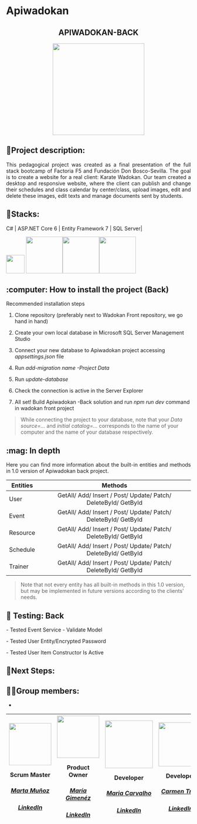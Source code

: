 # Apiwadokan

<h2 align="center"> APIWADOKAN-BACK</h2>


<div align="center"><img src="https://user-images.githubusercontent.com/117834971/234863466-30d1ee0e-06ad-441e-a420-16d52a7a7b3c.png" width=250></div>





<h2 align="justify"> 📝Project description:</h2>
<p align="justify">This pedagogical project was created as a final presentation of the full stack bootcamp of Factoria F5 and Fundación Don Bosco-Sevilla. The goal is to create a website for a real client: Karate Wadokan. Our team created a desktop and responsive website, where the client can publish and change their schedules and class calendar by center/class, upload images, edit and delete these images, edit texts and manage documents sent by students.</p>

<h2 align="justify"> 🔧Stacks:</h2>
<p align="justify"> C# | ASP.NET Core 6 | Entity Framework 7 | SQL Server|</p>
<img src="https://user-images.githubusercontent.com/117834971/235619020-a4a2aa40-9be1-4135-ad5c-50df5c92e89f.jpg" width=50 >  
<img src="https://user-images.githubusercontent.com/117834971/235618927-2666f6fd-5e7f-493e-8c1a-66620494bfdf.jpg" width=100 ><img src="https://user-images.githubusercontent.com/117834971/235618986-3bd01f10-8666-40b4-92c6-8292eee75373.png" width=100><img src="https://user-images.githubusercontent.com/117834971/235619174-ff10699b-6d8e-4c62-82b4-354928900a17.jpg" width=100>

  
  
  



<h2 align="justify"> :computer: How to install the project (Back) </h2>
<p align="justify> This section demonstrates how to set up your own local database and how to connect it to the API we developed specifically for Wadokan Front project to use. 
It must be noted that, even though the Wadokan Front project may be run using json-server, it is highly recommended to set it up using Apiwadokan Back project.   </h3> 
<p> </p> 

<h3 align="justify"> Recommended installation steps </h3> 

1. Clone repository (preferably next to Wadokan Front repository, we go hand in hand)  </p> 

2. Create your own local database in Microsoft SQL Server Management Studio </p> 

3. Connect your new database to Apiwadokan project accessing _appsettings.json_ file </p> 
4. Run *add-migration _name_ -Project Data* 
                  
5. Run *update-database*                 

6. Check the connection is active in the Server Explorer </p> 

7. All set! Build Apiwadokan -Back solution and run _npm run dev_ command in wadokan front project </p> 

> While connecting the project to your database, note that your *Data source=...* and *initial catalog=...* corresponds to the name of your computer and the name of your database respectively.  

<h2 align="justify"> :mag: In depth </h2> 

<p align="justify"> Here you can find more information about the built-in entities and methods in 1.0 version of Apiwadokan back project. </p> 


| Entities    |                          Methods                              |
| ------------|:-------------------------------------------------------------:| 
| User        | GetAll/ Add/ Insert / Post/ Update/ Patch/ DeleteById/ GetById| 
| Event       | GetAll/ Add/ Insert / Post/ Update/ Patch/ DeleteById/ GetById|   
| Resource    | GetAll/ Add/ Insert / Post/ Update/ Patch/ DeleteById/ GetById|   
| Schedule    | GetAll/ Add/ Insert / Post/ Update/ Patch/ DeleteById/ GetById|    
| Trainer     | GetAll/ Add/ Insert / Post/ Update/ Patch/ DeleteById/ GetById|   
 


> Note that not every entity has all built-in methods in this 1.0 version, but may be implemented in future versions according to the clients' needs. 
                  
<h2 align="justify"> 👀  Testing: Back</h2>
<p align="justify">- Tested Event Service - Validate Model  </p> 
<p align="justify">- Tested User Entity/Encrypted Password </p> 
<p align="justify">- Tested User Item Constructor Is Active </p>

<h2 align="justify">  🧪Next Steps:</h2>









## 👩‍💻Group members:
+ 
|<img src="https://user-images.githubusercontent.com/117834971/234281071-f3f6a329-276a-4e1d-839a-81750cb040be.png" width=115><p>Scrum Master</p><h5><a href="https://github.com/MartaMunMol">Marta Muñoz</a></h5><h5><a href="https://www.linkedin.com/in/marta-m-28b334257//">LinkedIn</a></h5>|<img src="https://user-images.githubusercontent.com/117834971/234281032-b739b505-7c23-4a6d-b744-361b033a16b9.png" width=115><p>Product Owner</p><h5><a href="https://github.com/MeryGF">María Gimenéz</a></h5><h5><a href="https://www.linkedIn.com/in/margimfig/">LinkedIn</a></h5>|<img src="https://user-images.githubusercontent.com/117834971/234281295-c035f658-2cd6-4f3d-a453-5b13d3a73a0a.png" width=130><p>Developer</p><h5><a href="https://github.com/Ma-shi22">Maria Carvalho</a></h5><h5><a href="https://www.linkedin.com/in/mariashirleicarvalho/">LinkedIn</a></h5>|<img src="https://user-images.githubusercontent.com/117834971/234281127-87812517-4b78-42b1-a3dd-0adeeae2529e.png" width=120><p>Developer</p><h5><a href="https://github.com/Carmen-Trillo/">Carmen Trillo</a></h5><h5><a href="https://www.linkedin.com/in/carmentrillonavarro/">LinkedIn</a></h5>|<img src="https://user-images.githubusercontent.com/117834971/234281100-a4e510b1-bbb1-4141-aaa8-95f3ff878a48.png" width=115><p>Developer</p><h5><a href="https://github.com/Milacover">Yamila Marquez</a></h5><h5><a href="https://www.linkedin.com/in/yamila-marquez-lobato-640244199/">LinkedIn</a></h5>|
| :---: | :---: | :---: | :---: | :---: |
